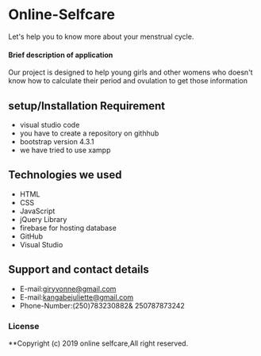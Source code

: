 # Online-Selfcare
Let's help you to know more about your menstrual cycle.
#### Brief description of application
Our project is designed to help young girls and other womens who doesn't know how to calculate their period and ovulation to get those information
## setup/Installation Requirement
* visual studio code
* you have to create a repository on githhub 
* bootstrap version 4.3.1
* we have tried to use xampp
## Technologies we used
* HTML
* CSS
* JavaScript
* jQuery Library
* firebase for hosting database
* GitHub
* Visual Studio
## Support and contact details
* E-mail:giryvonne@gmail.com
* E-mail:kangabejuliette@gmail.com 
* Phone-Number:(250)783230882&
                250787873242
### License
**Copyright (c) 2019 online selfcare,All right reserved.

